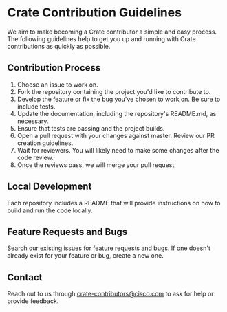 # Crate Contribution Guidelines

We aim to make becoming a Crate contributor a simple and easy process. The following guidelines help to get you up and running with Crate contributions as quickly as possible.

## Contribution Process

1. Choose an issue to work on.
2. Fork the repository containing the project you'd like to contribute to.
3. Develop the feature or fix the bug you've chosen to work on. Be sure to include tests.
4. Update the documentation, including the repository's README.md, as necessary.
5. Ensure that tests are passing and the project builds.
6. Open a pull request with your changes against master. Review our PR creation guidelines. 
7. Wait for reviewers. You will likely need to make some changes after the code review.
8. Once the reviews pass, we will merge your pull request.

## Local Development

Each repository includes a README that will provide instructions on how to build and run the code locally.

## Feature Requests and Bugs

Search our existing issues for feature requests and bugs. If one doesn't already exist for your feature or bug, create a new one.

## Contact

Reach out to us through crate-contributors@cisco.com to ask for help or provide feedback.

